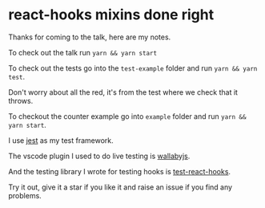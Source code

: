 # react-hooks mixins done right

Thanks for coming to the talk, here are my notes.

To check out the talk run `yarn && yarn start`

To check out the tests go into the `test-example` folder and run `yarn && yarn test`.

Don't worry about all the red, it's from the test where we check that it throws.

To checkout the counter example go into `example` folder and run `yarn && yarn start`.

I use [jest](https://jestjs.io/) as my test framework.

The vscode plugin I used to do live testing is [wallabyjs](https://wallabyjs.com/).

And the testing library I wrote for testing hooks is [test-react-hooks](https://github.com/andrew-w-ross/test-react-hooks).

Try it out, give it a star if you like it and raise an issue if you find any problems.
